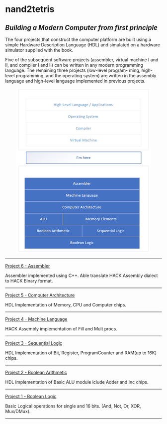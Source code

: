 # nand2tetris

*Building a Modern Computer from first principle*
---

The four projects that construct the computer platform
are built using a simple Hardware Description Language (HDL) and simulated on a
hardware simulator supplied with the book.

Five of the subsequent software projects
(assembler, virtual machine I and II, and compiler I and II) can be written in any
modern programming language. The remaining three projects (low-level program-
ming, high-level programming, and the operating system) are written in the assembly
language and high-level language implemented in previous projects.

<p align="center">
  <img src="https://github.com/asapbuddy/nand2tetris/blob/master/Images/Progress.PNG?raw=true">
</p>

___
[Project 6 - Assembler](https://github.com/asapbuddy/nand2tetris/tree/master/Project%206%20-%20Assembler)

Assembler implemented using C++. Able translate HACK Assembly dialect to HACK Binary format.
___
[Project 5 - Computer Architecture](https://github.com/asapbuddy/nand2tetris/tree/master/Project%205%20-%20Computer%20Architecture)

HDL Implementation of Memory, CPU and Computer chips.
___
[Project 4 - Machine Language](https://github.com/asapbuddy/nand2tetris/tree/master/Project%204%20-%20Machine%20Language)

HACK Assembly implementation of Fill and Mult procs.
___
[Project 3 - Sequential Logic](https://github.com/asapbuddy/nand2tetris/tree/master/Project%203%20-%20Sequential%20Logic)

HDL Implementation of Bit, Register, ProgramCounter and RAM(up to 16K) chips.
___
[Project 2 - Boolean Arithmetic](https://github.com/asapbuddy/nand2tetris/tree/master/Project%202%20-%20Boolean%20Arithmetic)

HDL Implementation of Basic ALU module iclude Adder and Inc chips.
___
[Project 1 - Boolean Logic](https://github.com/asapbuddy/nand2tetris/tree/master/Project%201%20-%20Boolean%20Logic)

Basic Logical operations for single and 16 bits. (And, Not, Or, XOR, Mux/DMux).
___
